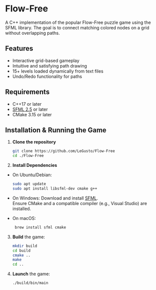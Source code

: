 # Flow-Free

A C++ implementation of the popular Flow-Free puzzle game using the SFML library. The goal is to connect matching colored nodes on a grid without overlapping paths.

## Features
- Interactive grid-based gameplay
- Intuitive and satisfying path drawing
- 15+ levels loaded dynamically from text files
- Undo/Redo functionality for paths

## Requirements
- C++17 or later
- [SFML 2.5](https://www.sfml-dev.org/download/) or later
- CMake 3.15 or later

## Installation & Running the Game

1. **Clone the repository**
   ```bash
   git clone https://github.com/LeGusto/Flow-Free
   cd ./Flow-Free
   ```  

2. **Install Dependencies**  
- On Ubuntu/Debian:
   ```bash
   sudo apt update
   sudo apt install libsfml-dev cmake g++
   ```  
    
- On Windows:
  Download and install [SFML](https://www.sfml-dev.org/download/).  
  Ensure CMake and a compatible compiler (e.g., Visual Studio) are installed.  
- On macOS:
  ```bash
   brew install sfml cmake
3. **Build** the game:
   ```bash
   mkdir build 
   cd build
   cmake ..
   make
   cd ..
   
4. **Launch** the game:
   ```bash
   ./build/bin/main
   
